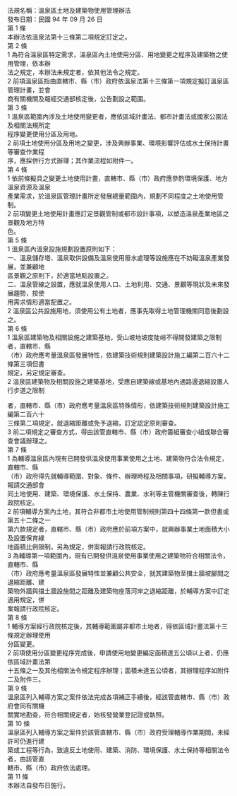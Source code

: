 法規名稱：溫泉區土地及建築物使用管理辦法  
發布日期：民國 94 年 09 月 26 日  
第 1 條  
本辦法依溫泉法第十三條第二項規定訂定之。  
第 2 條  
1 為符合溫泉區特定需求，溫泉區內土地使用分區、用地變更之程序及建築物之使用管理，依本辦  
法之規定，本辦法未規定者，依其他法令之規定。  
2 前項溫泉區指由直轄市、縣（市）政府依溫泉法第十三條第一項規定擬訂溫泉區管理計畫，並會  
商有關機關及報經交通部核定後，公告劃設之範圍。  
第 3 條  
1 溫泉區範圍內涉及土地使用變更者，應依區域計畫法、都市計畫法或國家公園法及相關法規所定  
程序變更使用分區及用地。  
2 前項土地使用分區及用地之變更，涉及興辦事業、環境影響評估或水土保持計畫等審查作業程  
序，應採併行方式辦理；其作業流程如附件一。  
第 4 條  
1 依前條擬具之變更土地使用計畫，直轄市、縣（市）政府應參酌環境保護、地方溫泉資源及溫泉  
產業需求，於溫泉區管理計畫所定發展總量範圍內，規劃不同程度之土地使用管制。  
2 前項變更土地使用計畫應訂定景觀管制或都市設計事項，以塑造溫泉產業地區之景觀及地方特  
色。  
第 5 條  
1 溫泉區內溫泉設施規劃設置原則如下：  
一、溫泉儲存塔、溫泉取供設備及溫泉使用廢水處理等設施應在不妨礙溫泉產業發展，並兼顧地  
區景觀之原則下，於適當地點設置之。  
二、溫泉管線之設置，應就溫泉使用人口、土地利用、交通、景觀等現狀及未來發展趨勢，按使  
用需求情形適當配置之。  
2 溫泉區公共設施用地，須使用公有土地者，應事先取得土地管理機關同意後劃設之。  
第 6 條  
1 溫泉區建築物及相關設施之建築基地，受山坡地坡度陡峭不得開發建築之限制者，直轄市、縣  
（市）政府應考量溫泉區發展特性，依建築技術規則建築設計施工編第二百六十二條第三項但書  
規定，另定規定審查。  
2 溫泉區建築物及相關設施之建築基地，受應自建築線或基地內通路邊退縮設置人行步道之限制  


者，直轄市、縣（市）政府應考量溫泉區特殊情形，依建築技術規則建築設計施工編第二百六十  
三條第二項規定，就退縮距離或免予退縮，訂定認定原則審查。  
3 前二項規定之審查方式，得由該管直轄市、縣（市）政府籌組審查小組或聯合審查會議辦理之。  
第 7 條  
1 為輔導溫泉區內現有已開發供溫泉使用事業使用之土地、建築物符合法令規定，直轄市、縣  
（市）政府得先就輔導範圍、對象、條件、辦理時程及相關事項，研擬輔導方案，報請交通部會  
同土地使用、建築、環境保護、水土保持、農業、水利等主管機關審查後，轉陳行政院核定。  
2 前項輔導方案內土地，其符合非都市土地使用管制規則第四十四條第一款但書或第五十二條之一  
第六款規定者，直轄市、縣（市）政府應於前項方案中，就興辦事業土地面積大小及設置保育綠  
地面積比例限制，另為規定，併案報請行政院核定。  
3 為輔導第一項範圍內，現有已開發供溫泉使用事業使用之建築物符合相關法令，直轄市、縣  
（市）政府應考量溫泉區發展特性並兼顧公共安全，就其建築物至擋土牆坡腳間之退縮距離、建  
築物外牆與擋土牆設施間之距離及建築物座落河岸之退縮距離，於輔導方案中訂定適用規定，併  
案報請行政院核定。  
第 8 條  
1 輔導方案經行政院核定後，其輔導範圍屬非都市土地者，得依區域計畫法第十三條規定辦理使用  
分區變更。  
2 前項使用分區變更程序完成後，申請使用地變更編定面積達五公頃以上者，仍應依區域計畫法第  
十五條之一及其他相關法令規定程序辦理；面積未達五公頃者，其辦理程序如附件二及附件三。  
第 9 條  
溫泉區列入輔導方案之案件依法完成各項補正手續後，經該管直轄市、縣（市）政府會同有關機  
關實地勘查，符合相關規定者，始核發營業登記證或執照。  
第 10 條  
溫泉區列入輔導方案之案件於該管直轄市、縣（市）政府受理輔導作業期間，未經許可仍進行建  
築或工程等行為，致違反土地使用、建築、消防、環境保護、水土保持等相關法令者，由該管直  
轄市、縣（市）政府依法處理。  
第 11 條  
本辦法自發布日施行。  


